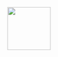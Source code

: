 <div id="header" align="center">
  <img src="https://giphy.com/stickers/kodewithklossy-kwk-kode-with-klossy-mFXl22xsJfwpWyxl8d"width="100"/>
</div>
